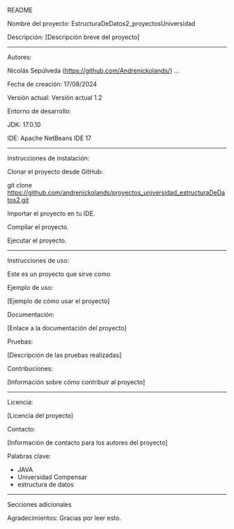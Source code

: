 README

Nombre del proyecto: EstructuraDeDatos2_proyectosUniversidad

Descripción: [Descripción breve del proyecto]

---

Autores:

Nicolás Sepúlveda (https://github.com/Andrenickolands/)
...

Fecha de creación: 17/08/2024

Versión actual: Versión actual 1.2

Entorno de desarrollo:

JDK: 17.0.10

IDE: Apache NetBeans IDE 17

---

Instrucciones de instalación:

Clonar el proyecto desde GitHub:

git clone https://github.com/andrenickolands/proyectos_universidad_estructuraDeDatos2.git

Importar el proyecto en tu IDE.

Compilar el proyecto.

Ejecutar el proyecto.

---

Instrucciones de uso:

Este es un proyecto que sirve como

Ejemplo de uso:

[Ejemplo de cómo usar el proyecto]

Documentación:

[Enlace a la documentación del proyecto]

Pruebas:

[Descripción de las pruebas realizadas]

Contribuciones:

[Información sobre cómo contribuir al proyecto]

---

Licencia:

[Licencia del proyecto]

Contacto:

[Información de contacto para los autores del proyecto]

Palabras clave:

- JAVA
- Universidad Compensar
- estructura de datos

---

Secciones adicionales

Agradecimientos: Gracias por leer esto.
